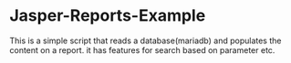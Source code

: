 # Jasper-Reports-Example
This is a simple script that reads a database(mariadb) and populates the content on a report. it has features for search based on parameter etc.
